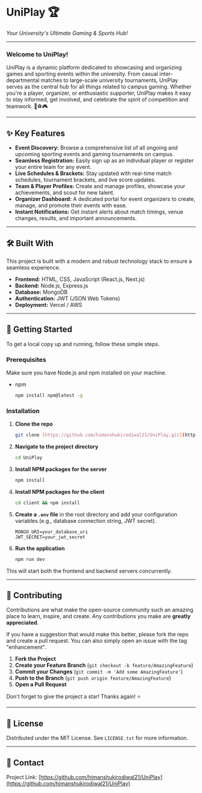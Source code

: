 # UniPlay 🏆

*Your University's Ultimate Gaming & Sports Hub!*

---

### Welcome to UniPlay!

UniPlay is a dynamic platform dedicated to showcasing and organizing games and sporting events within the university. From casual inter-departmental matches to large-scale university tournaments, UniPlay serves as the central hub for all things related to campus gaming. Whether you're a player, organizer, or enthusiastic supporter, UniPlay makes it easy to stay informed, get involved, and celebrate the spirit of competition and teamwork. 🏸⚽️🎮



---

## ✨ Key Features

* **Event Discovery:** Browse a comprehensive list of all ongoing and upcoming sporting events and gaming tournaments on campus.
* **Seamless Registration:** Easily sign up as an individual player or register your entire team for any event.
* **Live Schedules & Brackets:** Stay updated with real-time match schedules, tournament brackets, and live score updates.
* **Team & Player Profiles:** Create and manage profiles, showcase your achievements, and scout for new talent.
* **Organizer Dashboard:** A dedicated portal for event organizers to create, manage, and promote their events with ease.
* **Instant Notifications:** Get instant alerts about match timings, venue changes, results, and important announcements.

---

## 🛠️ Built With

This project is built with a modern and robust technology stack to ensure a seamless experience.

* **Frontend:** HTML, CSS, JavaScript (React.js, Next.js)
* **Backend:** Node.js, Express.js
* **Database:** MongoDB
* **Authentication:** JWT (JSON Web Tokens)
* **Deployment:** Vercel / AWS

---

## 🚀 Getting Started

To get a local copy up and running, follow these simple steps.

### Prerequisites

Make sure you have Node.js and npm installed on your machine.
* npm
    ```sh
    npm install npm@latest -g
    ```

### Installation

1.  **Clone the repo**
    ```sh
    git clone [https://github.com/himanshukirodiwal21/UniPlay.git](https://github.com/himanshukirodiwal21/UniPlay.git)
    ```
2.  **Navigate to the project directory**
    ```sh
    cd UniPlay
    ```
3.  **Install NPM packages for the server**
    ```sh
    npm install
    ```
4.  **Install NPM packages for the client**
    ```sh
    cd client && npm install
    ```
5.  **Create a `.env` file** in the root directory and add your configuration variables (e.g., database connection string, JWT secret).
    ```env
    MONGO_URI=your_database_uri
    JWT_SECRET=your_jwt_secret
    ```
6.  **Run the application**
    ```sh
    npm run dev
    ```
This will start both the frontend and backend servers concurrently.

---

## 🤝 Contributing

Contributions are what make the open-source community such an amazing place to learn, inspire, and create. Any contributions you make are **greatly appreciated**.

If you have a suggestion that would make this better, please fork the repo and create a pull request. You can also simply open an issue with the tag "enhancement".

1.  **Fork the Project**
2.  **Create your Feature Branch** (`git checkout -b feature/AmazingFeature`)
3.  **Commit your Changes** (`git commit -m 'Add some AmazingFeature'`)
4.  **Push to the Branch** (`git push origin feature/AmazingFeature`)
5.  **Open a Pull Request**

Don't forget to give the project a star! Thanks again! ⭐

---

## 📜 License

Distributed under the MIT License. See `LICENSE.txt` for more information.

---

## 📧 Contact

Project Link: [https://github.com/himanshukirodiwal21/UniPlay](https://github.com/himanshukirodiwal21/UniPlay)